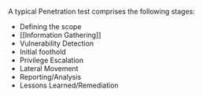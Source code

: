 A typical Penetration test comprises the following stages:
- Defining the scope
- [[Information Gathering]]
- Vulnerability Detection
- Initial foothold
- Privilege Escalation
- Lateral Movement 
- Reporting/Analysis
- Lessons Learned/Remediation